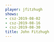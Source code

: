 ```yaml
---
player: jfitzhugh
shows:
- csz-2019-08-02
- csz-2019-08-16
- csz-2019-08-30
title: John Fitzhugh
---
```

